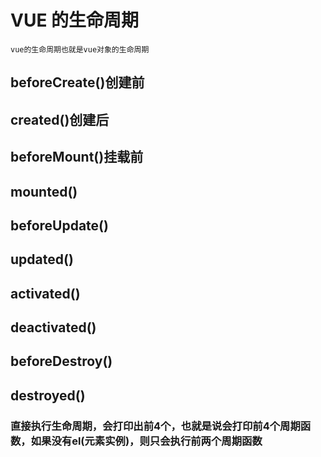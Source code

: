 # VUE 的生命周期
    vue的生命周期也就是vue对象的生命周期
## beforeCreate()创建前
    
## created()创建后

## beforeMount()挂载前

## mounted()

## beforeUpdate()

## updated()

## activated()

## deactivated()

## beforeDestroy() 

## destroyed()

### 直接执行生命周期，会打印出前4个，也就是说会打印前4个周期函数，如果没有el(元素实例)，则只会执行前两个周期函数